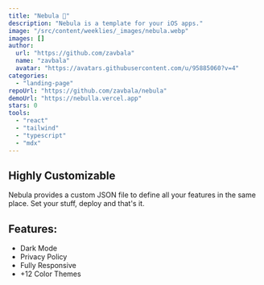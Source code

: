 ```yaml
---
title: "Nebula 🔮"
description: "Nebula is a template for your iOS apps."
image: "/src/content/weeklies/_images/nebula.webp"
images: []
author:
  url: "https://github.com/zavbala"
  name: "zavbala"
  avatar: "https://avatars.githubusercontent.com/u/95885060?v=4"
categories:
  - "landing-page"
repoUrl: "https://github.com/zavbala/nebula"
demoUrl: "https://nebulla.vercel.app"
stars: 0
tools:
  - "react"
  - "tailwind"
  - "typescript"
  - "mdx"
---
```


<h2>Highly Customizable</h2><p>Nebula provides a custom JSON file to define all your features in the&nbsp;same place. Set your stuff,  deploy and that's it.</p><h2>Features:</h2><ul><li>Dark Mode</li><li>Privacy Policy</li><li>Fully Responsive</li><li>+12 Color Themes</li></ul>
